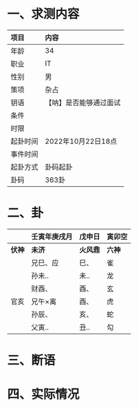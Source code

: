 # 一、求测内容
|项目|内容|
|:-|:-|
|年龄|34|
|职业|IT|
|性别|男|
|策项|杂占|
|钥语|【呐】是否能够通过面试|
|条件||
|时限||
|起卦时间|2022年10月22日18点|
|事件时间||
|起卦方式|卦码起卦|
|卦码|363卦|

# 二、卦
||壬寅年庚戌月|戊申日|寅卯空|
|:-|:-|:-|:-|
|**伏神**|**未济**|**火风鼎**|**六神**|
||兄巳、应|巳、|雀|
||孙未..|未..|龙|
||财酉、|酉、|玄|
|官亥|兄午×离|酉、|虎|
||孙辰、|亥、|蛇|
||父寅..|丑..|勾|


# 三、断语

# 四、实际情况